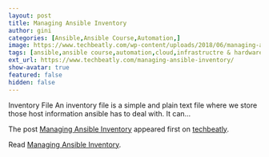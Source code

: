 ```yaml
---
layout: post
title: Managing Ansible Inventory
author: gini
categories: [Ansible,Ansible Course,Automation,]
image: https://www.techbeatly.com/wp-content/uploads/2018/06/managing-ansible-inventory-1024x576.png
tags: [ansible,ansible course,automation,cloud,infrastructre & hardware,ansible command,ansible doc,ansible inventory,ansible training,]
ext_url: https://www.techbeatly.com/managing-ansible-inventory/
show-avatar: true
featured: false
hidden: false
---
```


<p>Inventory File An inventory file is a simple and plain text file where we store those host information ansible has to deal with. It can&#46;&#46;&#46;</p>
<p>The post <a href="https://www.techbeatly.com/managing-ansible-inventory/">Managing Ansible Inventory</a> appeared first on <a href="https://www.techbeatly.com">techbeatly</a>.</p>

Read [Managing Ansible Inventory](https://www.techbeatly.com/managing-ansible-inventory/).